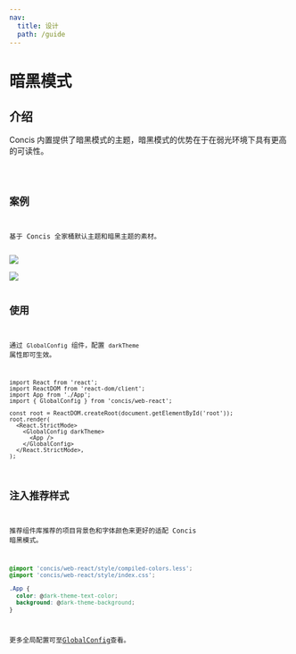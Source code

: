 ```yaml
---
nav:
  title: 设计
  path: /guide
---
```


# 暗黑模式

## 介绍

Concis 内置提供了暗黑模式的主题，暗黑模式的优势在于在弱光环境下具有更高的可读性。

<code src="../../packages/concis-react/src/GlobalConfig/demos/index2.tsx" />

## 案例

基于 Concis 全家桶默认主题和暗黑主题的素材。

<img src="http://react-view-ui.com:92/images/concis-light-template.jpg" />

<img src="http://react-view-ui.com:92/images/concis-dark-template.jpg" />

## 使用

通过 `GlobalConfig` 组件，配置 `darkTheme` 属性即可生效。

```tsx pure
import React from 'react';
import ReactDOM from 'react-dom/client';
import App from './App';
import { GlobalConfig } from 'concis/web-react';

const root = ReactDOM.createRoot(document.getElementById('root'));
root.render(
  <React.StrictMode>
    <GlobalConfig darkTheme>
      <App />
    </GlobalConfig>
  </React.StrictMode>,
);
```

## 注入推荐样式

推荐组件库推荐的项目背景色和字体颜色来更好的适配 Concis 暗黑模式。

```css pure
@import 'concis/web-react/style/compiled-colors.less';
@import 'concis/web-react/style/index.css';

.App {
  color: @dark-theme-text-color;
  background: @dark-theme-background;
}
```

更多全局配置可至<a href="http://react-view-ui.com:92/#/common/global-config">GlobalConfig</a>查看。

